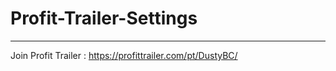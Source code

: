 # Profit-Trailer-Settings
--------------------------------
Join Profit Trailer : https://profittrailer.com/pt/DustyBC/
